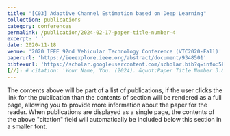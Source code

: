 ```yaml
---
title: "[C03] Adaptive Channel Estimation based on Deep Learning"
collection: publications
category: conferences
permalink: /publication/2024-02-17-paper-title-number-4
excerpt: ' '
date: 2020-11-18
venue: '2020 IEEE 92nd Vehicular Technology Conference (VTC2020-Fall)'
paperurl: 'https://ieeexplore.ieee.org/abstract/document/9348501'
bibtexurl: 'https://scholar.googleusercontent.com/scholar.bib?q=info:5kCewwFHidwJ:scholar.google.com/&output=citation&scisdr=CgL1daADENKYq2gH0YA:AAZF9b8AAAAAaKsByYCv-PQzHsVq0V98aeMXhac&scisig=AAZF9b8AAAAAaKsByYKy-qjJMtg2ojPaNXO4d9M&scisf=4&ct=citation&cd=-1&hl=en&scfhb=1'
[//]: # citation: 'Your Name, You. (2024). &quot;Paper Title Number 3.&quot; <i>GitHub Journal of Bugs</i>. 1(3).'
---
```


The contents above will be part of a list of publications, if the user clicks the link for the publication than the contents of section will be rendered as a full page, allowing you to provide more information about the paper for the reader. When publications are displayed as a single page, the contents of the above "citation" field will automatically be included below this section in a smaller font.
